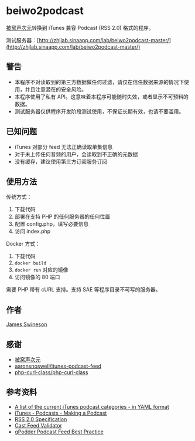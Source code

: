 # beiwo2podcast

[被窝声次元](http://www.beiwo.ac)转换到 iTunes 兼容 Podcast (RSS 2.0) 格式的程序。

测试服务器：[http://zhjlab.sinaapp.com/lab/beiwo2podcast-master/](http://zhjlab.sinaapp.com/lab/beiwo2podcast-master/)

## 警告

 * 本程序不对读取到的第三方数据做任何过滤，请仅在信任数据来源的情况下使用，并且注意潜在的安全风险。
 * 本程序使用了私有 API。这意味着本程序可能随时失效，或者显示不可预料的数据。
 * 测试服务器仅供程序开发阶段测试使用，不保证长期有效，也请不要滥用。

## 已知问题

 * iTunes 对部分 feed 无法正确读取单集信息
 * 对于未上传任何音频的用户，会读取到不正确的元数据
 * 没有缓存，建议使用第三方订阅服务订阅

## 使用方法

传统方式：
 1. 下载代码
 2. 部署在支持 PHP 的任何服务器的任何位置
 3. 配置 config.php，填写必要信息
 4. 访问 index.php

Docker 方式：
 1. 下载代码
 2. `docker build .`
 3. `docker run` 对应的镜像
 4. 访问镜像的 80 端口

需要 PHP 带有 cURL 支持。支持 SAE 等程序目录不可写的服务器。

## 作者

[James Swineson](https://swineson.me)

## 感谢

 * [被窝声次元](http://www.beiwo.ac)
 * [aaronsnoswell/itunes-podcast-feed](https://github.com/aaronsnoswell/itunes-podcast-feed)
 * [php-curl-class/php-curl-class](https://github.com/php-curl-class/php-curl-class)

## 参考资料

 * [A list of the current iTunes podcast categories - in YAML format](https://gist.github.com/skattyadz/814315)
 * [iTunes - Podcasts - Making a Podcast](https://www.apple.com/itunes/podcasts/specs.html#rss)
 * [RSS 2.0 Specification](http://cyber.law.harvard.edu/rss/rss.html)
 * [Cast Feed Validator](http://castfeedvalidator.com/)
 * [gPodder Podcast Feed Best Practice](https://github.com/gpodder/podcast-feed-best-practice/blob/master/podcast-feed-best-practice.md)
